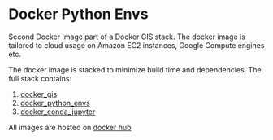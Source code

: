 # Docker Python Envs

Second Docker Image part of a Docker GIS stack.  The docker image is tailored to cloud usage on Amazon EC2 instances, Google Compute engines etc.  

The docker image is stacked to minimize build time and dependencies. The full stack contains:

1. [docker_gis](https://github.com/rutgerhofste/docker_gis)
1. [docker_python_envs](https://github.com/rutgerhofste/docker_python_envs)
1. [docker_conda_jupyter](https://github.com/rutgerhofste/docker_conda_jupyter)

All images are hosted on [docker hub](https://hub.docker.com/u/rutgerhofste/)
